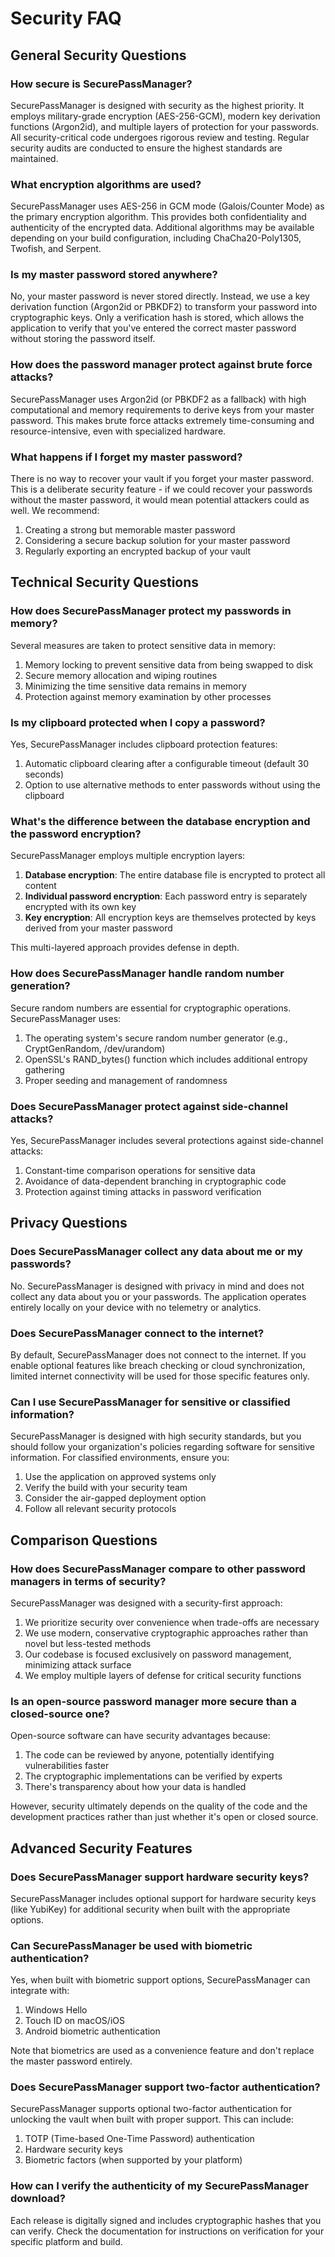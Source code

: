 # Security FAQ

## General Security Questions

### How secure is SecurePassManager?

SecurePassManager is designed with security as the highest priority. It employs military-grade encryption (AES-256-GCM), modern key derivation functions (Argon2id), and multiple layers of protection for your passwords. All security-critical code undergoes rigorous review and testing. Regular security audits are conducted to ensure the highest standards are maintained.

### What encryption algorithms are used?

SecurePassManager uses AES-256 in GCM mode (Galois/Counter Mode) as the primary encryption algorithm. This provides both confidentiality and authenticity of the encrypted data. Additional algorithms may be available depending on your build configuration, including ChaCha20-Poly1305, Twofish, and Serpent.

### Is my master password stored anywhere?

No, your master password is never stored directly. Instead, we use a key derivation function (Argon2id or PBKDF2) to transform your password into cryptographic keys. Only a verification hash is stored, which allows the application to verify that you've entered the correct master password without storing the password itself.

### How does the password manager protect against brute force attacks?

SecurePassManager uses Argon2id (or PBKDF2 as a fallback) with high computational and memory requirements to derive keys from your master password. This makes brute force attacks extremely time-consuming and resource-intensive, even with specialized hardware.

### What happens if I forget my master password?

There is no way to recover your vault if you forget your master password. This is a deliberate security feature - if we could recover your passwords without the master password, it would mean potential attackers could as well. We recommend:

1. Creating a strong but memorable master password
2. Considering a secure backup solution for your master password
3. Regularly exporting an encrypted backup of your vault

## Technical Security Questions

### How does SecurePassManager protect my passwords in memory?

Several measures are taken to protect sensitive data in memory:

1. Memory locking to prevent sensitive data from being swapped to disk
2. Secure memory allocation and wiping routines
3. Minimizing the time sensitive data remains in memory
4. Protection against memory examination by other processes

### Is my clipboard protected when I copy a password?

Yes, SecurePassManager includes clipboard protection features:

1. Automatic clipboard clearing after a configurable timeout (default 30 seconds)
2. Option to use alternative methods to enter passwords without using the clipboard

### What's the difference between the database encryption and the password encryption?

SecurePassManager employs multiple encryption layers:

1. **Database encryption**: The entire database file is encrypted to protect all content
2. **Individual password encryption**: Each password entry is separately encrypted with its own key
3. **Key encryption**: All encryption keys are themselves protected by keys derived from your master password

This multi-layered approach provides defense in depth.

### How does SecurePassManager handle random number generation?

Secure random numbers are essential for cryptographic operations. SecurePassManager uses:

1. The operating system's secure random number generator (e.g., CryptGenRandom, /dev/urandom)
2. OpenSSL's RAND_bytes() function which includes additional entropy gathering
3. Proper seeding and management of randomness

### Does SecurePassManager protect against side-channel attacks?

Yes, SecurePassManager includes several protections against side-channel attacks:

1. Constant-time comparison operations for sensitive data
2. Avoidance of data-dependent branching in cryptographic code
3. Protection against timing attacks in password verification

## Privacy Questions

### Does SecurePassManager collect any data about me or my passwords?

No. SecurePassManager is designed with privacy in mind and does not collect any data about you or your passwords. The application operates entirely locally on your device with no telemetry or analytics.

### Does SecurePassManager connect to the internet?

By default, SecurePassManager does not connect to the internet. If you enable optional features like breach checking or cloud synchronization, limited internet connectivity will be used for those specific features only.

### Can I use SecurePassManager for sensitive or classified information?

SecurePassManager is designed with high security standards, but you should follow your organization's policies regarding software for sensitive information. For classified environments, ensure you:

1. Use the application on approved systems only
2. Verify the build with your security team
3. Consider the air-gapped deployment option
4. Follow all relevant security protocols

## Comparison Questions

### How does SecurePassManager compare to other password managers in terms of security?

SecurePassManager was designed with a security-first approach:

1. We prioritize security over convenience when trade-offs are necessary
2. We use modern, conservative cryptographic approaches rather than novel but less-tested methods
3. Our codebase is focused exclusively on password management, minimizing attack surface
4. We employ multiple layers of defense for critical security functions

### Is an open-source password manager more secure than a closed-source one?

Open-source software can have security advantages because:

1. The code can be reviewed by anyone, potentially identifying vulnerabilities faster
2. The cryptographic implementations can be verified by experts
3. There's transparency about how your data is handled

However, security ultimately depends on the quality of the code and the development practices rather than just whether it's open or closed source.

## Advanced Security Features

### Does SecurePassManager support hardware security keys?

SecurePassManager includes optional support for hardware security keys (like YubiKey) for additional security when built with the appropriate options.

### Can SecurePassManager be used with biometric authentication?

Yes, when built with biometric support options, SecurePassManager can integrate with:

1. Windows Hello
2. Touch ID on macOS/iOS
3. Android biometric authentication

Note that biometrics are used as a convenience feature and don't replace the master password entirely.

### Does SecurePassManager support two-factor authentication?

SecurePassManager supports optional two-factor authentication for unlocking the vault when built with proper support. This can include:

1. TOTP (Time-based One-Time Password) authentication
2. Hardware security keys
3. Biometric factors (when supported by your platform)

### How can I verify the authenticity of my SecurePassManager download?

Each release is digitally signed and includes cryptographic hashes that you can verify. Check the documentation for instructions on verification for your specific platform and build. 